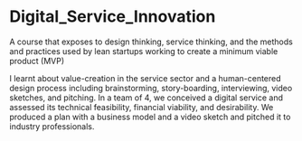 # Digital_Service_Innovation
A course that exposes to design thinking, service thinking, and the methods and practices used by lean startups working to create a minimum viable product (MVP)

I learnt about value-creation in the service sector and a human-centered design process including brainstorming, story-boarding, interviewing, video sketches, and pitching. In a team of 4, we conceived a digital service and assessed its technical feasibility, financial viability, and desirability. We produced a plan with a business model and a video sketch and pitched it to industry professionals.
